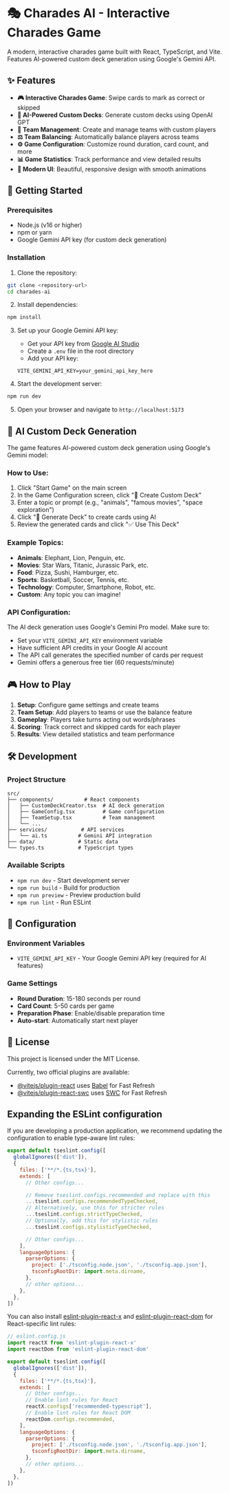 # 🎭 Charades AI - Interactive Charades Game

A modern, interactive charades game built with React, TypeScript, and Vite. Features AI-powered custom deck generation using Google's Gemini API.

## ✨ Features

- **🎮 Interactive Charades Game**: Swipe cards to mark as correct or skipped
- **🤖 AI-Powered Custom Decks**: Generate custom decks using OpenAI GPT
- **👥 Team Management**: Create and manage teams with custom players
- **⚖️ Team Balancing**: Automatically balance players across teams
- **⚙️ Game Configuration**: Customize round duration, card count, and more
- **📊 Game Statistics**: Track performance and view detailed results
- **🎨 Modern UI**: Beautiful, responsive design with smooth animations

## 🚀 Getting Started

### Prerequisites

- Node.js (v16 or higher)
- npm or yarn
- Google Gemini API key (for custom deck generation)

### Installation

1. Clone the repository:
```bash
git clone <repository-url>
cd charades-ai
```

2. Install dependencies:
```bash
npm install
```

3. Set up your Google Gemini API key:
   - Get your API key from [Google AI Studio](https://makersuite.google.com/app/apikey)
   - Create a `.env` file in the root directory
   - Add your API key:
   ```
   VITE_GEMINI_API_KEY=your_gemini_api_key_here
   ```

4. Start the development server:
```bash
npm run dev
```

5. Open your browser and navigate to `http://localhost:5173`

## 🤖 AI Custom Deck Generation

The game features AI-powered custom deck generation using Google's Gemini model:

### How to Use:
1. Click "Start Game" on the main screen
2. In the Game Configuration screen, click "🤖 Create Custom Deck"
3. Enter a topic or prompt (e.g., "animals", "famous movies", "space exploration")
4. Click "🚀 Generate Deck" to create cards using AI
5. Review the generated cards and click "✅ Use This Deck"

### Example Topics:
- **Animals**: Elephant, Lion, Penguin, etc.
- **Movies**: Star Wars, Titanic, Jurassic Park, etc.
- **Food**: Pizza, Sushi, Hamburger, etc.
- **Sports**: Basketball, Soccer, Tennis, etc.
- **Technology**: Computer, Smartphone, Robot, etc.
- **Custom**: Any topic you can imagine!

### API Configuration:
The AI deck generation uses Google's Gemini Pro model. Make sure to:
- Set your `VITE_GEMINI_API_KEY` environment variable
- Have sufficient API credits in your Google AI account
- The API call generates the specified number of cards per request
- Gemini offers a generous free tier (60 requests/minute)

## 🎮 How to Play

1. **Setup**: Configure game settings and create teams
2. **Team Setup**: Add players to teams or use the balance feature
3. **Gameplay**: Players take turns acting out words/phrases
4. **Scoring**: Track correct and skipped cards for each player
5. **Results**: View detailed statistics and team performance

## 🛠️ Development

### Project Structure
```
src/
├── components/          # React components
│   ├── CustomDeckCreator.tsx  # AI deck generation
│   ├── GameConfig.tsx         # Game configuration
│   ├── TeamSetup.tsx          # Team management
│   └── ...
├── services/           # API services
│   └── ai.ts          # Gemini API integration
├── data/              # Static data
└── types.ts           # TypeScript types
```

### Available Scripts

- `npm run dev` - Start development server
- `npm run build` - Build for production
- `npm run preview` - Preview production build
- `npm run lint` - Run ESLint

## 🔧 Configuration

### Environment Variables
- `VITE_GEMINI_API_KEY` - Your Google Gemini API key (required for AI features)

### Game Settings
- **Round Duration**: 15-180 seconds per round
- **Card Count**: 5-50 cards per game
- **Preparation Phase**: Enable/disable preparation time
- **Auto-start**: Automatically start next player

## 📝 License

This project is licensed under the MIT License.

Currently, two official plugins are available:

- [@vitejs/plugin-react](https://github.com/vitejs/vite-plugin-react/blob/main/packages/plugin-react) uses [Babel](https://babeljs.io/) for Fast Refresh
- [@vitejs/plugin-react-swc](https://github.com/vitejs/vite-plugin-react/blob/main/packages/plugin-react-swc) uses [SWC](https://swc.rs/) for Fast Refresh

## Expanding the ESLint configuration

If you are developing a production application, we recommend updating the configuration to enable type-aware lint rules:

```js
export default tseslint.config([
  globalIgnores(['dist']),
  {
    files: ['**/*.{ts,tsx}'],
    extends: [
      // Other configs...

      // Remove tseslint.configs.recommended and replace with this
      ...tseslint.configs.recommendedTypeChecked,
      // Alternatively, use this for stricter rules
      ...tseslint.configs.strictTypeChecked,
      // Optionally, add this for stylistic rules
      ...tseslint.configs.stylisticTypeChecked,

      // Other configs...
    ],
    languageOptions: {
      parserOptions: {
        project: ['./tsconfig.node.json', './tsconfig.app.json'],
        tsconfigRootDir: import.meta.dirname,
      },
      // other options...
    },
  },
])
```

You can also install [eslint-plugin-react-x](https://github.com/Rel1cx/eslint-react/tree/main/packages/plugins/eslint-plugin-react-x) and [eslint-plugin-react-dom](https://github.com/Rel1cx/eslint-react/tree/main/packages/plugins/eslint-plugin-react-dom) for React-specific lint rules:

```js
// eslint.config.js
import reactX from 'eslint-plugin-react-x'
import reactDom from 'eslint-plugin-react-dom'

export default tseslint.config([
  globalIgnores(['dist']),
  {
    files: ['**/*.{ts,tsx}'],
    extends: [
      // Other configs...
      // Enable lint rules for React
      reactX.configs['recommended-typescript'],
      // Enable lint rules for React DOM
      reactDom.configs.recommended,
    ],
    languageOptions: {
      parserOptions: {
        project: ['./tsconfig.node.json', './tsconfig.app.json'],
        tsconfigRootDir: import.meta.dirname,
      },
      // other options...
    },
  },
])
```
